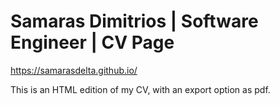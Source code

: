 # Samaras Dimitrios | Software Engineer | CV Page

https://samarasdelta.github.io/

This is an HTML edition of my CV, with an export option as pdf.
